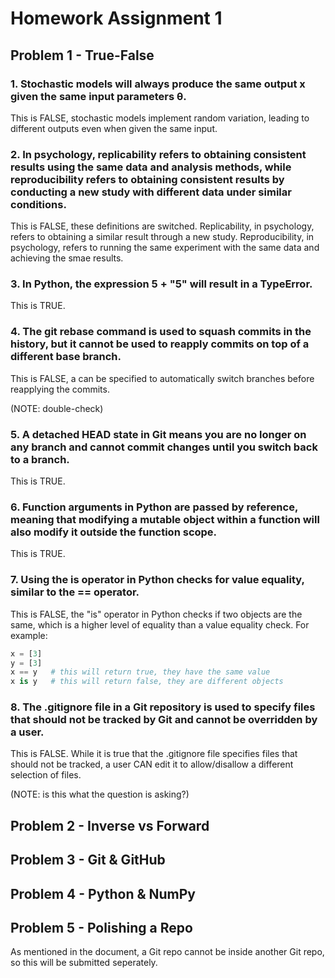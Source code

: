 # Homework Assignment 1

## Problem 1 - True-False

### 1. Stochastic models will always produce the same output x given the same input parameters θ.

This is FALSE, stochastic models implement random variation, leading to different outputs even when given the same input.

### 2. In psychology, replicability refers to obtaining consistent results using the same data and analysis methods, while reproducibility refers to obtaining consistent results by conducting a new study with different data under similar conditions.

This is FALSE, these definitions are switched. Replicability, in psychology, refers to obtaining a similar result through a new study. Reproducibility, in psychology, refers to running the same experiment with the same data and achieving the smae results.

### 3. In Python, the expression 5 + "5" will result in a TypeError.

This is TRUE.

### 4. The git rebase command is used to squash commits in the history, but it cannot be used to reapply commits on top of a different base branch.

This is FALSE, a <branch> can be specified to automatically switch branches before reapplying the commits.

(NOTE: double-check)

### 5. A detached HEAD state in Git means you are no longer on any branch and cannot commit changes until you switch back to a branch.

This is TRUE.

### 6. Function arguments in Python are passed by reference, meaning that modifying a mutable object within a function will also modify it outside the function scope.

This is TRUE.

### 7. Using the is operator in Python checks for value equality, similar to the == operator.

This is FALSE, the "is" operator in Python checks if two objects are the same, which is a higher level of equality than a value equality check. For example:
```python
x = [3]
y = [3]
x == y   # this will return true, they have the same value
x is y   # this will return false, they are different objects
```

### 8. The .gitignore file in a Git repository is used to specify files that should not be tracked by Git and cannot be overridden by a user.

This is FALSE. While it is true that the .gitignore file specifies files that should not be tracked, a user CAN edit it to allow/disallow a different selection of files.

(NOTE: is this what the question is asking?)

## Problem 2 - Inverse vs Forward

## Problem 3 - Git & GitHub

## Problem 4 - Python & NumPy

## Problem 5 - Polishing a Repo

As mentioned in the document, a Git repo cannot be inside another Git repo, so this will be submitted seperately.
